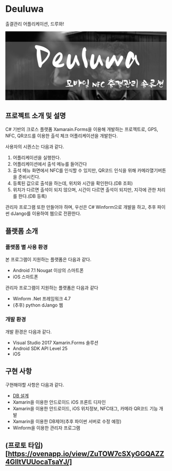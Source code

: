 # Deuluwa
출결관리 어플리케이션, 드루와!

![](https://raw.githubusercontent.com/HEROHJK/Deuluwa/master/DeuluwaMain.png)

## 프로젝트 소개 및 설명
C# 기반의 크로스 플랫폼 Xamarain.Forms을 이용해 개발하는 프로젝트로, GPS, NFC, QR코드를 이용한 출석 체크 어플리케이션을 개발한다.

사용자의 시퀀스는 다음과 같다.

1. 어플리케이션을 실행한다.
2. 어플리케이션에서 출석 메뉴를 들어간다
3. 출석 메뉴 화면에서 NFC를 인식할 수 있지만, QR코드 인식을 위해 카메라열기버튼을 준비시킨다.
4. 등록된 값으로 출석을 하는데, 위치와 시간을 확인한다.(DB 조회)
5. 위치가 다르면 출석이 되지 않으며, 시간이 다르면 출석이 되지만, 지각에 관한 처리를 한다.(DB 등록)

관리자 프로그램 또한 만들어야 하며, 우선은 C# Winform으로 개발을 하고, 추후 파이썬 dJango를 이용하여 웹으로 전환한다.

## 플랫폼 소개
### 플랫폼 별 사용 환경

본 프로그램이 지원하는 플랫폼은 다음과 같다.

* Android 7.1 Nougat 이상의 스마트폰
* iOS 스마트폰

관리자 프로그램이 지원하는 플랫폼은 다음과 같다

* Winform .Net 프레임워크 4.7
* (추후) python dJango 웹
### 개발 환경
개발 환경은 다음과 같다.
* Visual Studio 2017 Xamarin.Forms 솔루션
* Android SDK API Level 25
* iOS

## 구현 사항
구현해야할 사항은 다음과 같다.

* [DB 설계](https://github.com/HEROHJK/Deuluwa/tree/master/SQL)
* Xamarin을 이용한 안드로이드 iOS 프론트 디자인
* Xamarin을 이용한 안드로이드, iOS 위치정보, NFC태그, 카메라 QR코드 기능 개발
* Xamarin을 이용한 DB제어(추후 파이썬 서버로 수정 예정)
* Winform을 이용한 관리자 프로그램

## (프로토 타입)[https://ovenapp.io/view/ZuTOW7cSXyGGQAZZ4GlItVUUocaTsaYJ/]
